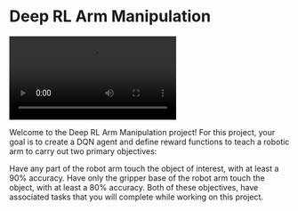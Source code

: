 # Deep RL Arm Manipulation
![robot_arm](/images/Pt_2_Video.mov)

Welcome to the Deep RL Arm Manipulation project! For this project, your goal is to create a DQN agent and define reward functions to teach a robotic arm to carry out two primary objectives:

Have any part of the robot arm touch the object of interest, with at least a 90% accuracy.
Have only the gripper base of the robot arm touch the object, with at least a 80% accuracy.
Both of these objectives, have associated tasks that you will complete while working on this project. 
